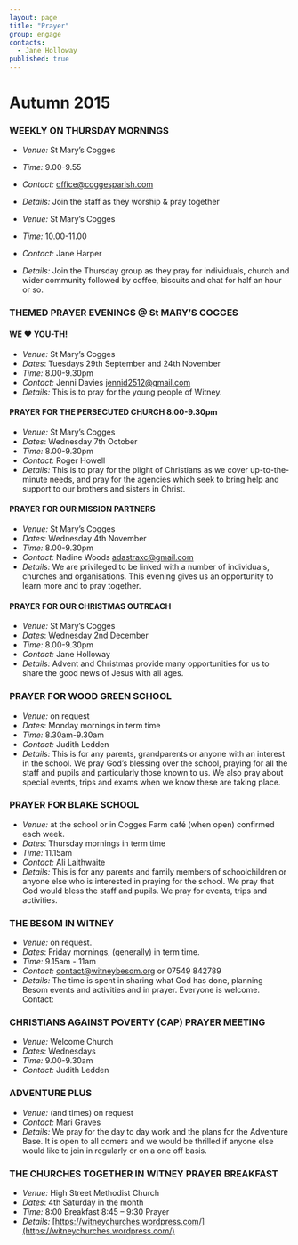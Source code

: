 ```yaml
---
layout: page
title: "Prayer"
group: engage
contacts:
  - Jane Holloway
published: true
---
```


# Autumn 2015

### WEEKLY ON THURSDAY MORNINGS

- *Venue:* St Mary’s Cogges 
- *Time:* 9.00-9.55 
- *Contact:* office@coggesparish.com 
- *Details:* Join the staff as they worship & pray together       

- *Venue:* St Mary’s Cogges 
- *Time:* 10.00-11.00 
- *Contact:* Jane Harper
- *Details:* Join the Thursday group as they pray for individuals, church and wider community followed by coffee, biscuits and chat for half an hour or so.

### THEMED PRAYER EVENINGS @ St MARY’S COGGES 

#### WE ♥ YOU-TH!  

- *Venue:* St Mary’s Cogges 
- *Dates*: Tuesdays 29th September and 24th November 
- *Time:* 8.00-9.30pm
- *Contact:* Jenni Davies jennid2512@gmail.com
- *Details:* This is to pray for the young people of Witney.   

#### PRAYER FOR THE PERSECUTED CHURCH 8.00-9.30pm 

- *Venue:* St Mary’s Cogges 
- *Dates*: Wednesday  7th October
- *Time:* 8.00-9.30pm
- *Contact:* Roger Howell
- *Details:* This is to pray for the plight of Christians as we cover up-to-the-minute needs, and pray for the agencies which seek to bring help and support to our brothers and sisters in Christ.  

#### PRAYER FOR OUR MISSION PARTNERS  
 
- *Venue:* St Mary’s Cogges 
- *Dates*: Wednesday 4th November
- *Time:* 8.00-9.30pm
- *Contact:* Nadine Woods adastraxc@gmail.com
- *Details:* We are privileged to be linked with a number of individuals, churches and organisations. This evening gives us an opportunity to learn more and to pray together.

#### PRAYER FOR OUR CHRISTMAS OUTREACH  

- *Venue:* St Mary’s Cogges 
- *Dates*: Wednesday 2nd December
- *Time:* 8.00-9.30pm
- *Contact:* Jane Holloway 
- *Details:* Advent and Christmas provide many opportunities for us to share the good news of Jesus with all ages.                         

### PRAYER FOR WOOD GREEN SCHOOL

- *Venue:* on request
- *Dates*: Monday mornings in term time
- *Time:* 8.30am-9.30am
- *Contact:* Judith Ledden
- *Details:* This is for any parents, grandparents or anyone with an interest in the school. We pray God’s blessing over the school, praying for all the staff and pupils and particularly those known to us. We also pray about special events, trips and exams when we know these are taking place.

### PRAYER FOR BLAKE SCHOOL

- *Venue:* at the school or in Cogges Farm café (when open) confirmed each week.
- *Dates*: Thursday mornings in term time
- *Time:* 11.15am
- *Contact:* Ali Laithwaite
- *Details:* This is for any parents and family members of schoolchildren or anyone else who is interested in praying for the school. We pray that God would bless the staff and pupils. We pray for events, trips and activities.

### THE BESOM IN WITNEY

- *Venue:* on request.
- *Dates*: Friday mornings, (generally) in term time.
- *Time:* 9.15am - 11am
- *Contact:* contact@witneybesom.org    or 07549 842789
- *Details:* The time is spent in sharing what God has done, planning Besom events and activities and in prayer. Everyone is welcome.
Contact: 


### CHRISTIANS AGAINST POVERTY (CAP) PRAYER MEETING

- *Venue:* Welcome Church
- *Dates*: Wednesdays
- *Time:* 9.00-9.30am
- *Contact:* Judith Ledden


### ADVENTURE PLUS

- *Venue:* (and times) on request
- *Contact:* Mari Graves
- *Details:* We pray for the day to day work and the plans for the Adventure Base. It is open to all comers and we would be thrilled if anyone else would like to join in regularly or on a one off basis.


### THE CHURCHES TOGETHER IN WITNEY PRAYER BREAKFAST

- *Venue:* High Street Methodist Church
- *Dates*: 4th Saturday in the month
- *Time:* 8:00 Breakfast 8:45 – 9:30 Prayer
- *Details:* [https://witneychurches.wordpress.com/](https://witneychurches.wordpress.com/)

